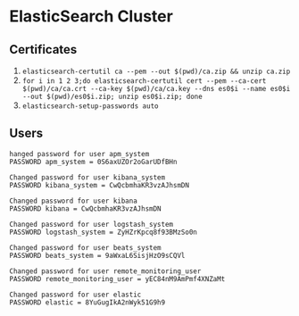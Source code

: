 # ElasticSearch Cluster

## Certificates

1. `elasticsearch-certutil ca --pem --out $(pwd)/ca.zip && unzip ca.zip`
2. `for i in 1 2 3;do elasticsearch-certutil cert --pem --ca-cert $(pwd)/ca/ca.crt --ca-key $(pwd)/ca/ca.key --dns es0$i --name es0$i --out $(pwd)/es0$i.zip; unzip es0$i.zip; done`
3. `elasticsearch-setup-passwords auto`

## Users

```
hanged password for user apm_system
PASSWORD apm_system = 0S6axUZOr2oGarUDfBHn

Changed password for user kibana_system
PASSWORD kibana_system = CwQcbmhaKR3vzAJhsmDN

Changed password for user kibana
PASSWORD kibana = CwQcbmhaKR3vzAJhsmDN

Changed password for user logstash_system
PASSWORD logstash_system = ZyHZrKpcq8f93BMzSo0n

Changed password for user beats_system
PASSWORD beats_system = 9aWxaL6SisjHzO9sCQVl

Changed password for user remote_monitoring_user
PASSWORD remote_monitoring_user = yEC84nM9AmPmf4XNZaMt

Changed password for user elastic
PASSWORD elastic = 8YuGugIkA2nWyk51G9h9

```
